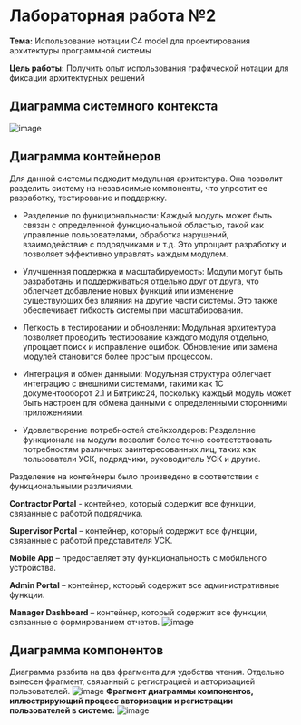 # Лабораторная работа №2
**Тема:** Использование нотации C4 model для проектирования архитектуры программной системы

**Цель работы:** Получить опыт использования графической нотации для фиксации архитектурных решений
## Диаграмма системного контекста
![image](https://github.com/ValeriaSuhinina/hse_paps/assets/126563738/9bf84d24-75de-49ca-aa16-3e6b6d34f4b4)
## Диаграмма контейнеров
Для данной системы подходит модульная архитектура. Она позволит разделить систему на независимые компоненты, что упростит ее разработку, тестирование и поддержку.
- Разделение по функциональности: Каждый модуль может быть связан с определенной функциональной областью, такой как управление пользователями, обработка нарушений, взаимодействие с подрядчиками и т.д. Это упрощает разработку и позволяет эффективно управлять каждым модулем.

- Улучшенная поддержка и масштабируемость: Модули могут быть разработаны и поддерживаться отдельно друг от друга, что облегчает добавление новых функций или изменение существующих без влияния на другие части системы. Это также обеспечивает гибкость системы при масштабировании.

- Легкость в тестировании и обновлении: Модульная архитектура позволяет проводить тестирование каждого модуля отдельно, упрощает поиск и исправление ошибок. Обновление или замена модулей становится более простым процессом.

- Интеграция и обмен данными: Модульная структура облегчает интеграцию с внешними системами, такими как 1С документооборот 2.1 и Битрикс24, поскольку каждый модуль может быть настроен для обмена данными с определенными сторонними приложениями.

- Удовлетворение потребностей стейкхолдеров: Разделение функционала на модули позволит более точно соответствовать потребностям различных заинтересованных лиц, таких как пользователи УСК, подрядчики, руководитель УСК и другие.

Разделение на контейнеры было произведено в соответствии с функциональными различиями. 

**Contractor Portal** - контейнер, который содержит все функции, связанные с работой подрядчика.

**Supervisor Portal** – контейнер, который содержит все функции, связанные с работой представителя УСК.

**Mobile App** – предоставляет эту функциональность с мобильного устройства.

**Admin Portal** – контейнер, который содержит все административные функции.

**Manager Dashboard** – контейнер, который содержит все функции, связанные с формированием отчетов.
![image](https://github.com/ValeriaSuhinina/hse_paps/assets/126563738/7d76695e-e8d6-46d6-ae95-bfdbb408b3de)

## Диаграмма компонентов
Диаграмма разбита на два фрагмента для удобства чтения. Отдельно вынесен фрагмент, связанный с регистрацией и авторизацией пользователей.
![image](https://github.com/ValeriaSuhinina/hse_paps/assets/126563738/7d0620c5-15f1-45ea-b1af-3637aac392fa)
**Фрагмент диаграммы компонентов, иллюстрирующий процесс авторизации и регистрации пользователей в системе:**
![image](https://github.com/ValeriaSuhinina/hse_paps/assets/126563738/b2179526-7cc1-47bc-8a4a-9a48f6277a14)
